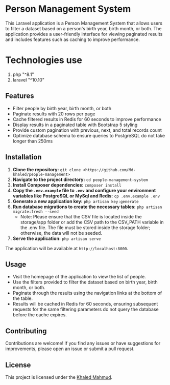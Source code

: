 # Person Management System

This Laravel application is a Person Management System that allows users to filter a dataset based on a person's birth year, birth month, or both. The application provides a user-friendly interface for viewing paginated results and includes features such as caching to improve performance.
# Technologies use
1. php "^8.1"
2. laravel "^10.10"

## Features

- Filter people by birth year, birth month, or both
- Paginate results with 20 rows per page
- Cache filtered results in Redis for 60 seconds to improve performance
- Display results in a paginated table with Bootstrap 5 styling
- Provide custom pagination with previous, next, and total records count
- Optimize database schema to ensure queries to PostgreSQL do not take longer than 250ms

## Installation

1. **Clone the repository:** `git clone <https://github.com/Md-khaled/people-management>`
2. **Navigate to the project directory:** `cd people-management-system`
3. **Install Composer dependencies:** `composer install`
4. **Copy the `.env.example` file to `.env` and configure your environment variables like PostgreSQL or MySql and Redis:** `cp .env.example .env`
5. **Generate a new application key:** `php artisan key:generate`
6. **Run database migrations to create the necessary tables:** `php artisan migrate:fresh --seed`
    - Note: Please ensure that the CSV file is located inside the storage/app folder or add the CSV path to the CSV_PATH variable in the .env file. The file must be stored inside the storage folder; otherwise, the data will not be seeded.
7. **Serve the application:** `php artisan serve`

The application will be available at `http://localhost:8000`.

## Usage

- Visit the homepage of the application to view the list of people.
- Use the filters provided to filter the dataset based on birth year, birth month, or both.
- Paginate through the results using the navigation links at the bottom of the table.
- Results will be cached in Redis for 60 seconds, ensuring subsequent requests for the same filtering parameters do not query the database before the cache expires.

## Contributing

Contributions are welcome! If you find any issues or have suggestions for improvements, please open an issue or submit a pull request.

## License

This project is licensed under the [Khaled Mahmud](https://github.com/Md-khaled).

